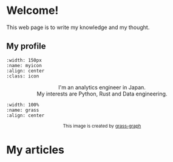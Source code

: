 # Welcome!


This web page is to write my knowledge and my thought.


## My profile
```{image} ./icon.png
:width: 150px
:name: myicon
:align: center
:class: icon
```

<center>

I'm an analytics engineer in Japan.<br>
My interests are Python, Rust and Data engineering.

</center>

```{image} https://grass-graph.appspot.com/images/yujikawa.png
:width: 100%
:name: grass
:align: center

```
<center>
<small>This image is created by <a href=https://grass-graph.appspot.com>grass-graph</a>
</small>
</center>

# My articles
```{tableofcontents}
```

